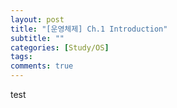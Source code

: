 ```yaml
---
layout: post
title: "[운영체제] Ch.1 Introduction"
subtitle: ""
categories: [Study/OS]
tags:
comments: true
---
```

test
